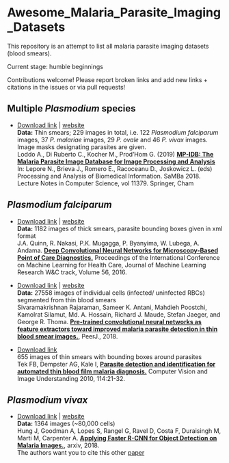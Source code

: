 # Awesome_Malaria_Parasite_Imaging_Datasets
This repository is an attempt to list all malaria parasite imaging datasets (blood smears).

Current stage: humble beginnings

Contributions welcome! Please report broken links and add new links + citations in the issues or via pull requests!

## Multiple *Plasmodium* species
- [Download link](https://github.com/andrealoddo/MP-IDB-The-Malaria-Parasite-Image-Database-for-Image-Processing-and-Analysis/archive/master.zip) | [website](https://github.com/andrealoddo/MP-IDB-The-Malaria-Parasite-Image-Database-for-Image-Processing-and-Analysis)<br>**Data:**
Thin smears; 229 images in total, i.e. 122 *Plasmodium falciparum* images, 37 *P. malariae* images, 29 *P. ovale* and 46 *P. vivax* images. Image masks designating parasites are given.<br>Loddo A., Di Ruberto C., Kocher M., Prod’Hom G. (2019) [**MP-IDB: The Malaria Parasite Image Database for Image Processing and Analysis**](https://link.springer.com/chapter/10.1007/978-3-030-13835-6_7) In: Lepore N., Brieva J., Romero E., Racoceanu D., Joskowicz L. (eds) Processing and Analysis of Biomedical Information. SaMBa 2018. Lecture Notes in Computer Science, vol 11379. Springer, Cham

## *Plasmodium falciparum*
 
- [Download link](http://air.ug/downloads/plasmodium-phonecamera.zip) | [website](http://air.ug/microscopy/)<br>**Data:** 1182 images of thick smears, parasite bounding boxes given in xml format <br>J.A. Quinn, R. Nakasi, P.K. Mugagga, P. Byanyima, W. Lubega, A. Andama. [**Deep Convolutional Neural Networks for Microscopy-Based Point of Care Diagnostics.**](http://proceedings.mlr.press/v56/Quinn16.pdf) Proceedings of the International Conference on Machine Learning for Health Care, Journal of Machine Learning Research W&C track, Volume 56, 2016.

- [Download link](https://ceb.nlm.nih.gov/proj/malaria/cell_images.zip) | [website](https://ceb.nlm.nih.gov/repositories/malaria-datasets/)<br>**Data:** 27558 images of individual cells (infected/ uninfected RBCs) segmented from thin blood smears<br>Sivaramakrishnan Rajaraman, Sameer K. Antani, Mahdieh Poostchi, Kamolrat Silamut, Md. A. Hossain, Richard J. Maude, Stefan Jaeger, and George R. Thoma. [**Pre-trained convolutional neural networks as feature extractors toward improved malaria parasite detection in thin blood smear images.**](https://www.ncbi.nlm.nih.gov/pubmed/29682411), PeerJ., 2018.

- [Download link](https://drive.google.com/open?id=1EMJ7dg0TBs34sDWcj7Tj1wozXJC0wtbc)<br>655 images of thin smears with bounding boxes around parasites<br>Tek FB, Dempster AG, Kale I, [**Parasite detection and identification for automated thin blood film malaria diagnosis.**](https://www.ncbi.nlm.nih.gov/pmc/articles/PMC2719653/) Computer Vision and Image Understanding 2010, 114:21-32.


## *Plasmodium vivax*

- [Download link](https://data.broadinstitute.org/bbbc/BBBC041/malaria.zip) | [website](https://data.broadinstitute.org/bbbc/BBBC041/)<br>**Data:** 1364 images (~80,000 cells)<br>Hung J, Goodman A, Lopes S, Rangel G, Ravel D, Costa F, Duraisingh M, Marti M, Carpenter A. [**Applying Faster R-CNN for Object Detection on Malaria Images.**](https://arxiv.org/abs/1804.09548), arxiv, 2018.<br> The authors want you to cite this other [paper](https://www.nature.com/articles/nmeth.2083)
